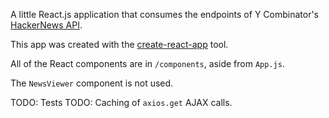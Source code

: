 A little React.js application that consumes the endpoints of Y Combinator's [HackerNews API](https://github.com/HackerNews/API).

This app was created with the [create-react-app](https://github.com/facebookincubator/create-react-app) tool.

All of the React components are in `/components`, aside from `App.js`.

The `NewsViewer` component is not used.

TODO: Tests
TODO: Caching of `axios.get` AJAX calls.
